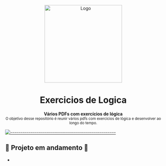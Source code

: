 <p align="center">
  <img src="https://user-images.githubusercontent.com/60453269/217924882-a46c8b2e-b0fa-4b28-9679-3e8ff75544ad.png" alt="Logo" width="250" height="250" />
</p>


<h1 align="center"> Exercicios de Logica </h1>

<p align="center">
  <b> Vários PDFs com exercícios de lógica </b></br>
  <sub> O objetivo desse repositório é reunir vários pdfs com exercícios de lógica e desenvolver ao longo do tempo.
  <sub>
</p>

[![-----------------------------------------------------](https://raw.githubusercontent.com/andreasbm/readme/master/assets/lines/colored.png)](#table-of-contents)


## 🚧 Projeto em andamento 🚧

- 
